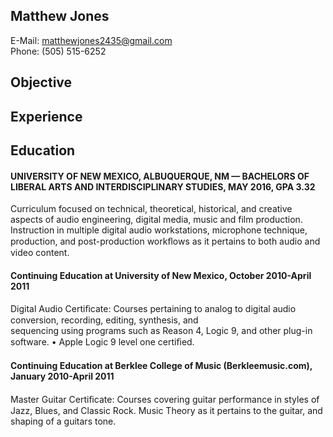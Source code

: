 ## Matthew Jones  
E-Mail: [matthewjones2435@gmail.com](mailto::matthewjones2435@gmail.com)      
Phone: (505) 515-6252    


## Objective   

## Experience   

##  Education   
#### UNIVERSITY OF NEW MEXICO, ALBUQUERQUE, NM — BACHELORS OF LIBERAL ARTS AND INTERDISCIPLINARY STUDIES, MAY 2016, GPA 3.32 

Curriculum focused on technical, theoretical, historical, and creative aspects of audio engineering, digital media, music and film production.  Instruction in multiple digital audio workstations, microphone technique, production, and post-production workﬂows as it pertains to both audio and video content.   

#### Continuing Education at University of New Mexico, October 2010-April 2011    
Digital Audio Certiﬁcate: Courses pertaining to analog to digital audio conversion, recording, editing, synthesis, and 	
sequencing using programs such as Reason 4, Logic 9, and other plug-in software. • Apple Logic 9 level one certiﬁed.   

#### Continuing Education at Berklee College of Music (Berkleemusic.com), January 2010-April 2011          
Master Guitar Certiﬁcate: Courses covering guitar performance in styles of Jazz, Blues, and Classic Rock. Music Theory as it pertains to the guitar, and shaping of a guitars tone. 
